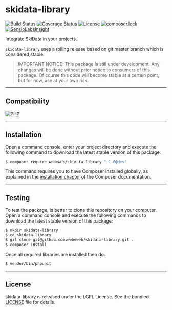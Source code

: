skidata-library
===============

[![Build Status](https://travis-ci.org/webeweb/skidata-library.svg?branch=master)](https://travis-ci.org/webeweb/skidata-library) [![Coverage Status](https://coveralls.io/repos/github/webeweb/skidata-library/badge.svg?branch=master)](https://coveralls.io/github/webeweb/skidata-library?branch=master) [![License](https://poser.pugx.org/webeweb/skidata-library/license)](https://packagist.org/packages/webeweb/skidata-library) [![composer.lock](https://poser.pugx.org/webeweb/skidata-library/composerlock)](https://packagist.org/packages/webeweb/skidata-library) [![SensioLabsInsight](https://insight.sensiolabs.com/projects/a67f76e2-73b5-4ba1-84ea-19d1ce979458/mini.png)](https://insight.sensiolabs.com/projects/a67f76e2-73b5-4ba1-84ea-19d1ce979458)

Integrate SkiData in your projects.

`skidata-library` uses a rolling release based on git master branch which is
considered stable.

> IMPORTANT NOTICE: This package is still under development. Any changes will be
> done without prior notice to consumers of this package. Of course this code
> will become stable at a certain point, but for now, use at your own risk.

---

## Compatibility

[![PHP](https://img.shields.io/badge/PHP-%5E5.6%7C%5E7.0-blue.svg)](http://php.net)

---

## Installation

Open a command console, enter your project directory and execute the following
command to download the latest stable version of this package:

```bash
$ composer require webeweb/skidata-library "~1.0@dev"
```

This command requires you to have Composer installed globally, as explained
in the [installation chapter](https://getcomposer.org/doc/00-intro.md) of the
Composer documentation.

---

## Testing

To test the package, is better to clone this repository on your computer.
Open a command console and execute the following commands to download the latest
stable version of this package:

```bash
$ mkdir skidata-library
$ cd skidata-library
$ git clone git@github.com:webeweb/skidata-library.git .
$ composer install
```

Once all required libraries are installed then do:

```bash
$ vendor/bin/phpunit
```

---

## License

skidata-library is released under the LGPL License. See the bundled [LICENSE](LICENSE)
file for details.
